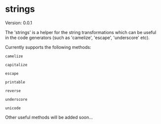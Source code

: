 strings
=======

Version: 0.0.1

The 'strings' is a helper for the string transformations which can be useful in the code generators (such as 'camelize', 'escape', 'underscore' etc).

Currently supports the following methods:

```camelize```

```capitalize```

```escape```

```printable```

```reverse```

```underscore```

```unicode```

Other useful methods will be added soon...